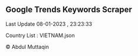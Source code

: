 

## Google Trends Keywords Scraper 
 
Last Update 08-01-2023 , 23:23:33

Country List :
VIETNAM.json



© Abdul Muttaqin 
